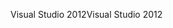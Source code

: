 <span data-ttu-id="b183c-101">Visual Studio 2012</span><span class="sxs-lookup"><span data-stu-id="b183c-101">Visual Studio 2012</span></span>